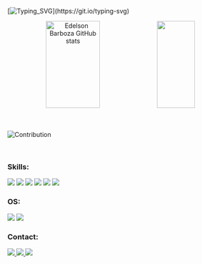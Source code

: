 [![Typing_SVG](https://readme-typing-svg.herokuapp.com/?color=2aa889&size=35&center=true&vCenter=true&width=1000&lines=Hello,+my+name+is+Edelson+Barboza;I'm+Systems+Analyst;Welcome!)](https://git.io/typing-svg)

<div align="center">
  <img width="49%" height="195px" src="https://github-readme-stats.vercel.app/api?username=edelsonbs&show_icons=true&count_private=true&hide_border=true&title_color=2aa889&icon_color=2aa889&text_color=c9d1d9&bg_color=0d1117" alt="Edelson Barboza GitHub stats" />
  <img width="41%" height="195px" src="https://github-readme-stats.vercel.app/api/top-langs/?username=edelsonbs&layout=compact&hide_border=true&title_color=2aa889&text_color=2aa889&bg_color=0d1117" />
</div>
<br><br>
  
![Contribution](https://activity-graph.herokuapp.com/graph?username=edelsonbs&theme=gotham&hide_border=true&arrea=true)
  
<!--<p align="center">
  <img src="https://github-profile-trophy.vercel.app/?username=edelsonbs&theme=dracula&row=2&no-bg=false&column=3&margin-w=15&margin-h=15" />
</p>  -->

<br/>

### Skills:
<div>
  <img src="https://img.shields.io/badge/HTML5-E34F26?style=for-the-badge&logo=html5&logoColor=white"/>
  <img src="https://img.shields.io/badge/CSS3-1572B6?style=for-the-badge&logo=css3&logoColor=white"/>
  <img src="https://img.shields.io/badge/JavaScript-F7DF1E?style=for-the-badge&logo=javascript&logoColor=black"/>
  <img src="https://img.shields.io/badge/PHP-777BB4?style=for-the-badge&logo=php&logoColor=white"/>
  <img src="https://img.shields.io/badge/MySQL-00000F?style=for-the-badge&logo=mysql&logoColor=white"/>
  <img src="https://img.shields.io/badge/GitHub-100000?style=for-the-badge&logo=github&logoColor=white"/>
</div>

### OS:

<div>
  <img src="https://img.shields.io/badge/Linux-FCC624?style=for-the-badge&logo=linux&logoColor=black"/>
  <img src="https://img.shields.io/badge/Windows-0078D6?style=for-the-badge&logo=windows&logoColor=white"/>
</div>

### Contact:

<a href="https://www.linkedin.com/in/edelson-barboza/" target="_blank">
  <img src="https://img.shields.io/badge/Linkedin-0966C2?style=for-the-badge&logo=linkedin&logoColor=white" />
</a>
<a href="https://www.instagram.com/edelsonbarboza/" target="_blank">
  <img src="https://img.shields.io/badge/Instagram-E4405F?style=for-the-badge&logo=instagram&logoColor=white" />
</a>
<a href="mailto:edelsonbsilva@gmail.com">
  <img src="https://img.shields.io/badge/Gmail-D14836?style=for-the-badge&logo=gmail&logoColor=white"/>
</a>

